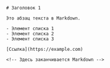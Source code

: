 <!DOCTYPE html>
<html lang="en">
<head>
    <meta charset="UTF-8">
    <meta name="viewport" content="width=device-width, initial-scale=1.0">
    <title>Markdown внутри HTML</title>
</head>
<body>
    <!-- Здесь начинается Markdown -->
    
    # Заголовок 1
    
    Это абзац текста в Markdown.

    - Элемент списка 1
    - Элемент списка 2
    - Элемент списка 3

    [Ссылка](https://example.com)

    <!-- Здесь заканчивается Markdown -->
</body>
</html>


